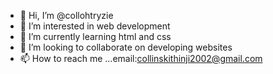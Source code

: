 - 👋 Hi, I’m @collohtryzie
- 👀 I’m interested in web development
- 🌱 I’m currently learning html and css
- 💞️ I’m looking to collaborate on developing websites
- 📫 How to reach me ...email:collinskithinji2002@gmail.com

<!---
collohtryzie/collohtryzie is a ✨ special ✨ repository because its `README.md` (this file) appears on your GitHub profile.
You can click the Preview link to take a look at your changes.
--->
